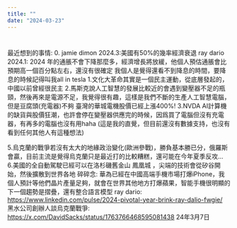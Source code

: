 ```yaml
---
title: ""
date: "2024-03-23"
---
```

# 

最近想到的事情:
0.
jamie dimon 2024.3:美國有50%的幾率經濟衰退
ray dario 2024.1:
2024 年的通脹不會下降那麼多，經濟增長將放緩，他個人預估通脹會比預期高一個百分點左右，還沒有很確定
我個人是覺得還看不到降息的時間，要降息的時候記得叫我all in tesla
1.文化大革命其實是一個民主運動，從底層發起的，中國以前曾經很民主
2.馬斯克說人工智慧的發展比較近的會遇到變壓器不足的瓶頸，然後再來是電源不足，我覺得很有趣，這樣是我們不斷的生產人工智慧電腦，但是豆腐頭(充電器)不夠
臺灣的華城電機股價已經上漲400%!
3.NVDA AI計算機的缺貨與股價狂潮，也許會停在變壓器供應完的時候，因爲買了電腦但沒有充電器，有再多的電腦也沒有用haha
(這是我的直覺，但目前還沒有數據支持，也沒有看到任何其他人有這種想法)

5.烏克蘭的戰爭若沒有太大的地緣政治變化(歐洲參戰)，勝負基本勝已分，俄羅斯會贏，目前主流是覺得烏克蘭只是最近打的比較糟糕，還可能在今年夏季反攻...
6.美國的全自動駕駛已經可以在洛杉磯舊金山 鳳凰城 ，尖端的技術會從矽谷開始，然後擴散到世界各地
碎碎念:
華為已經在中國高端手機市場打爆iPhone，我個人預計等他們晶片產量足夠，就會在世界其他地方打爆蘋果，智能手機很明顯的下一個趨勢是摺疊，還有整合語言模型
ray dario:
https://www.linkedin.com/pulse/2024-pivotal-year-brink-ray-dalio-fwgie/
黑水公司創辦人談烏克蘭戰爭:
https://x.com/DavidSacks/status/1763766468595081438
24年3月7日


